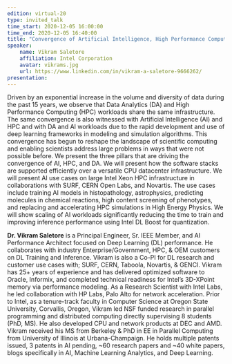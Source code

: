 ```yaml
---
edition: virtual-20
type: invited_talk
time_start: 2020-12-05 16:00:00
time_end: 2020-12-05 16:40:00
title: "Convergence of Artificial Intelligence, High Performance Computing, and Data Analytics on HPC Supercomputers"
speaker:
    name: Vikram Saletore 
    affiliation: Intel Corporation
    avatar: vikrams.jpg 
    url: https://www.linkedin.com/in/vikram-a-saletore-9666262/
presentation: 
---
```

Driven by an exponential increase in the volume and diversity of data during the past 15 years, we observe that Data Analytics (DA) and High Performance Computing (HPC) workloads share the same infrastructure. The same convergence is also witnessed with Artificial Intelligence (AI) and HPC and with DA and AI workloads due to the rapid development and use of deep learning frameworks in modeling and simulation algorithms. This convergence has begun to reshape the landscape of scientific computing and enabling scientists address large problems in ways that were not possible before. We present the three pillars that are driving the convergence of AI, HPC, and DA. We will present how the software stacks are supported efficiently over a versatile CPU datacenter infrastructure. We will present AI use cases on large Intel Xeon HPC infrastructure in collaborations with SURF, CERN Open Labs, and Novartis. The use cases include training AI models in histopathology, astrophysics, predicting molecules in chemical reactions, high content screening of phenotypes, and replacing and accelerating HPC simulations in High Energy Physics. We will show scaling of AI workloads significantly reducing the time to train and improving inference performance using Intel DL Boost for quantization.  

**Dr. Vikram Saletore** is a Principal Engineer, Sr. IEEE Member, and AI Performance Architect focused on Deep Learning (DL) performance. He collaborates with industry Enterprise/Government, HPC, & OEM customers on DL Training and Inference. Vikram is also a Co-PI for DL research and customer use cases with; SURF, CERN, Taboola, Novartis, & GENCI.  Vikram has 25+ years of experience and has delivered optimized software to Oracle, Informix, and completed technical readiness for Intel’s 3D-XPoint memory via performance modeling. As a Research Scientist with Intel Labs, he led collaboration with HP Labs, Palo Alto for network acceleration. Prior to Intel, as a tenure-track faculty in Computer Science at Oregon State University, Corvallis, Oregon, Vikram led NSF funded research in parallel programming and distributed computing directly supervising 8 students (PhD, MS). He also developed CPU and network products at DEC and AMD. Vikram received his MS from Berkeley & PhD in EE in Parallel Computing from University of Illinois at Urbana-Champaign. He holds multiple patents issued, 3 patents in AI pending, ~60 research papers and ~40 white papers, blogs specifically in AI, Machine Learning Analytics, and Deep Learning. 
